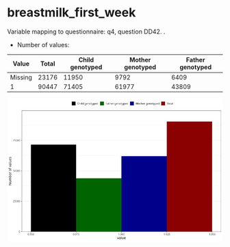 # breastmilk_first_week
Variable mapping to questionnaire: q4, question DD42.
.
- Number of values:

| Value | Total | Child genotyped | Mother genotyped | Father genotyped |
| ----- | ----- | --------------- | ---------------- | ---------------- |
| Missing | 23176 | 11950 | 9792 | 6409 |
| 1 | 90447 | 71405 | 61977 |43809 |



![](breastmilk_first_week_n.png)



